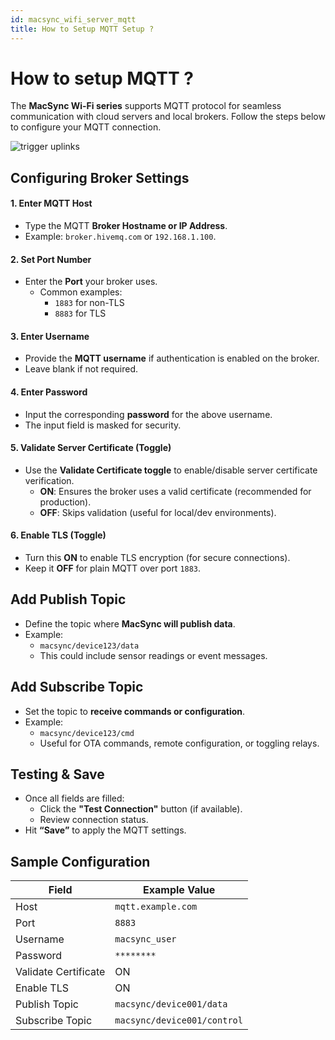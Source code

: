 ```yaml
---
id: macsync_wifi_server_mqtt
title: How to Setup MQTT Setup ?
---
```

# How to setup MQTT ?

The **MacSync Wi-Fi series** supports MQTT protocol for seamless communication with cloud servers and local brokers. Follow the steps below to configure your MQTT connection.

![trigger uplinks](/img/wifi/wifi_mqtt_setup.svg)

## Configuring Broker Settings

#### 1. Enter MQTT Host
   - Type the MQTT **Broker Hostname or IP Address**.
   - Example: `broker.hivemq.com` or `192.168.1.100`.

#### 2. Set Port Number
   - Enter the **Port** your broker uses.
     - Common examples:
       - `1883` for non-TLS
       - `8883` for TLS

#### 3. Enter Username
   - Provide the **MQTT username** if authentication is enabled on the broker.
   - Leave blank if not required.

#### 4. Enter Password
   - Input the corresponding **password** for the above username.
   - The input field is masked for security.

#### 5. Validate Server Certificate (Toggle)
   - Use the **Validate Certificate toggle** to enable/disable server certificate verification.
     - **ON**: Ensures the broker uses a valid certificate (recommended for production).
     - **OFF**: Skips validation (useful for local/dev environments).

#### 6. Enable TLS (Toggle)
   - Turn this **ON** to enable TLS encryption (for secure connections).
   - Keep it **OFF** for plain MQTT over port `1883`.

## Add Publish Topic

- Define the topic where **MacSync will publish data**.
- Example:  
  - `macsync/device123/data`  
  - This could include sensor readings or event messages.

## Add Subscribe Topic

- Set the topic to **receive commands or configuration**.
- Example:  
  - `macsync/device123/cmd`  
  - Useful for OTA commands, remote configuration, or toggling relays.

## Testing & Save

- Once all fields are filled:
  - Click the **"Test Connection"** button (if available).
  - Review connection status.
- Hit **“Save”** to apply the MQTT settings.

## Sample Configuration

| Field                 | Example Value                |
|-----------------------|------------------------------|
| Host                  | `mqtt.example.com`           |
| Port                  | `8883`                       |
| Username              | `macsync_user`               |
| Password              | `********`                   |
| Validate Certificate  | ON                           |
| Enable TLS            | ON                           |
| Publish Topic         | `macsync/device001/data`     |
| Subscribe Topic       | `macsync/device001/control`  |
